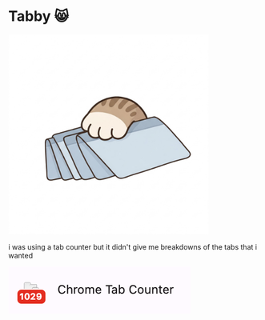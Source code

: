 # Tabby 😸

<img src="assets/tabby.png" alt="ahhhh" width="400">

i was using a tab counter but it didn't give me breakdowns of the tabs that i wanted

![ahhhh](assets/ahhhh.png)